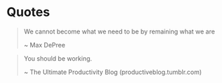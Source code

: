# Quotes

> We cannot become what we need to be by remaining what we are
>
> ~ Max DePree

> You should be working.
> 
> ~ The Ultimate Productivity Blog (productiveblog.tumblr.com)
